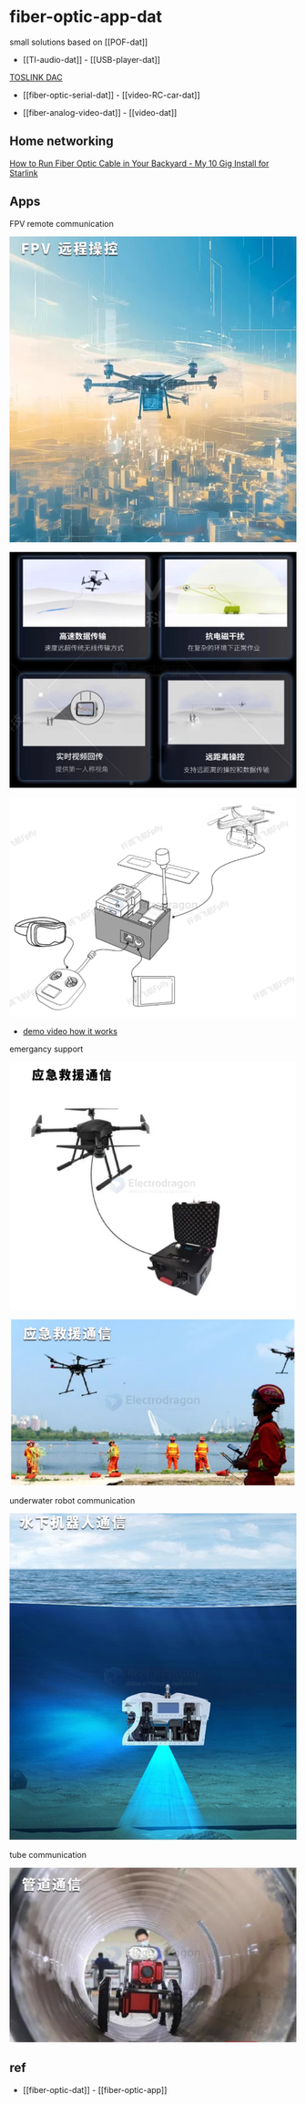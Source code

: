 
# fiber-optic-app-dat

small solutions based on [[POF-dat]]

- [[TI-audio-dat]] - [[USB-player-dat]]

[TOSLINK DAC](https://hackaday.io/project/181024-toslink-dac)

- [[fiber-optic-serial-dat]] - [[video-RC-car-dat]]

- [[fiber-analog-video-dat]] - [[video-dat]]




## Home networking 

[How to Run Fiber Optic Cable in Your Backyard - My 10 Gig Install for Starlink](https://www.youtube.com/watch?v=pOKZlwB-lKQ)

## Apps 

FPV remote communication

![](2025-03-28-17-41-03.png)

![](2025-03-28-17-45-31.png)

![](2025-03-28-17-48-29.png)

- [demo video how it works](https://www.youtube.com/shorts/GSPIDlSw020)

emergancy support 

![](2025-03-28-17-42-03.png)

![](2025-03-28-17-42-21.png)

underwater robot communication 

![](2025-03-28-17-41-21.png)

tube communication 

![](2025-03-28-17-41-33.png)





## ref 

- [[fiber-optic-dat]] - [[fiber-optic-app]]
